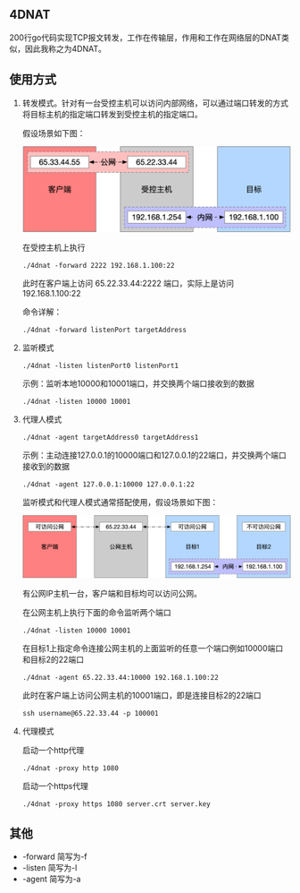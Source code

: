 ## 4DNAT 
200行go代码实现TCP报文转发，工作在传输层，作用和工作在网络层的DNAT类似，因此我称之为4DNAT。

## 使用方式
1. 转发模式。针对有一台受控主机可以访问内部网络，可以通过端口转发的方式将目标主机的指定端口转发到受控主机的指定端口。

    假设场景如下图：
    
    ![端口转发](./screenshot/端口转发.png)

    在受控主机上执行
    
    ```
    ./4dnat -forward 2222 192.168.1.100:22
    ```
    
    此时在客户端上访问 65.22.33.44:2222 端口，实际上是访问 192.168.1.100:22
    
    命令详解：
    
    ```
    ./4dnat -forward listenPort targetAddress
    ```

2. 监听模式

    ```
    ./4dnat -listen listenPort0 listenPort1
    ```
    示例：监听本地10000和10001端口，并交换两个端口接收到的数据
    ```
    ./4dnat -listen 10000 10001
    ```
3. 代理人模式

    ```
    ./4dnat -agent targetAddress0 targetAddress1
    ```
    示例：主动连接127.0.0.1的10000端口和127.0.0.1的22端口，并交换两个端口接收到的数据
    ```
    ./4dnat -agent 127.0.0.1:10000 127.0.0.1:22
    ```
   
   监听模式和代理人模式通常搭配使用，假设场景如下图：
   
   ![内网穿透](./screenshot/内网穿透.png)
   
   有公网IP主机一台，客户端和目标均可以访问公网。
   
   在公网主机上执行下面的命令监听两个端口
   
   ```
   ./4dnat -listen 10000 10001
   ```
   
   在目标1上指定命令连接公网主机的上面监听的任意一个端口例如10000端口和目标2的22端口
   
   ```
   ./4dnat -agent 65.22.33.44:10000 192.168.1.100:22
   ```
   
   此时在客户端上访问公网主机的10001端口，即是连接目标2的22端口
    ```
    ssh username@65.22.33.44 -p 100001
    ```

4. 代理模式

    启动一个http代理
    ```shell script
    ./4dnat -proxy http 1080
    ```
   
   启动一个https代理
    ```shell script
    ./4dnat -proxy https 1080 server.crt server.key
    ```

## 其他
- -forward 简写为-f
- -listen 简写为-l
- -agent 简写为-a